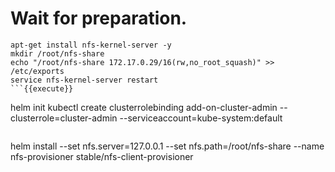 # Wait for preparation.

```
apt-get install nfs-kernel-server -y
mkdir /root/nfs-share
echo "/root/nfs-share 172.17.0.29/16(rw,no_root_squash)" >> /etc/exports
service nfs-kernel-server restart
```{{execute}}

```
helm init
kubectl create clusterrolebinding add-on-cluster-admin --clusterrole=cluster-admin --serviceaccount=kube-system:default
```{{execute}}

```
helm install --set nfs.server=127.0.0.1 --set nfs.path=/root/nfs-share --name nfs-provisioner stable/nfs-client-provisioner
```{{execute}}
